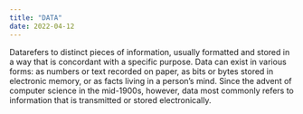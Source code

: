 ```yaml
---
title: "DATA"
date: 2022-04-12
---
```

Datarefers to distinct pieces of information, usually formatted and stored in a way that is concordant with a specific purpose.
Data can exist in various forms: as numbers or text recorded on paper, as bits or bytes stored in electronic memory, or as facts living in a person’s mind.
Since the advent of computer science in the mid-1900s, however, data most commonly refers to information that is transmitted or stored electronically.
